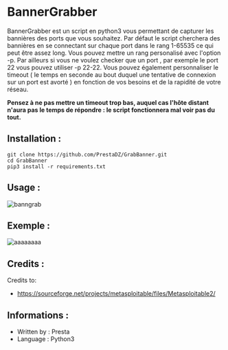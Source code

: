 # BannerGrabber

BannerGrabber est un script en python3 vous permettant de capturer les bannières des ports que vous souhaitez. Par défaut le script cherchera des bannières en se connectant sur chaque port dans le rang 1-65535 ce qui peut être assez long. Vous pouvez mettre un rang personalisé avec l'option -p. 
Par ailleurs si vous ne voulez checker que un port , par exemple le port 22 vous pouvez utiliser -p 22-22.
Vous pouvez également personnaliser le timeout ( le temps en seconde au bout duquel une tentative de connexion sur un port est avorté ) en fonction de vos besoins et de la rapidité de votre réseau. 

**Pensez à ne pas mettre un timeout trop bas, auquel cas l'hôte distant n'aura pas le temps de répondre : le script fonctionnera mal voir pas du tout.**


## Installation :
```
git clone https://github.com/PrestaDZ/GrabBanner.git
cd GrabBanner
pip3 install -r requirements.txt
```

## Usage :

![banngrab](https://user-images.githubusercontent.com/95232318/164916154-7f00139d-486d-4dc4-ae1f-55bfa15b9fbc.png)


## Exemple :

![aaaaaaaa](https://user-images.githubusercontent.com/95232318/164916439-b09f3978-7986-49e2-bbd4-0a90a1b6d710.png)


## Credits :

Credits to:

- https://sourceforge.net/projects/metasploitable/files/Metasploitable2/

## Informations :

- Written by : Presta
- Language : Python3
